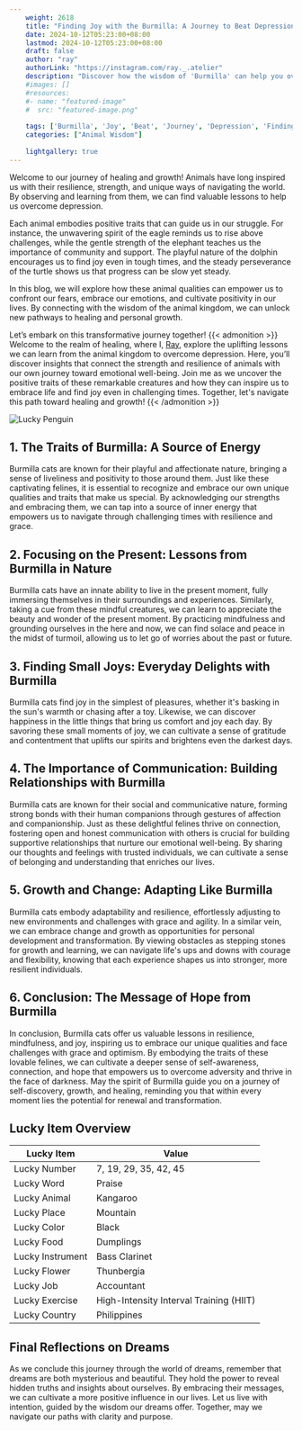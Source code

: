 ```yaml
---
    weight: 2618
    title: "Finding Joy with the Burmilla: A Journey to Beat Depression"  # Assuming 'title' column exists
    date: 2024-10-12T05:23:00+08:00
    lastmod: 2024-10-12T05:23:00+08:00
    draft: false
    author: "ray"
    authorLink: "https://instagram.com/ray._.atelier"
    description: "Discover how the wisdom of 'Burmilla' can help you overcome depression and find joy in your life journey."
    #images: []
    #resources:
    #- name: "featured-image"
    #  src: "featured-image.png"
    
    tags: ['Burmilla', 'Joy', 'Beat', 'Journey', 'Depression', 'Finding']
    categories: ["Animal Wisdom"]
    
    lightgallery: true
---
```

    
Welcome to our journey of healing and growth! Animals have long inspired us with their resilience, strength, and unique ways of navigating the world. By observing and learning from them, we can find valuable lessons to help us overcome depression.

Each animal embodies positive traits that can guide us in our struggle. For instance, the unwavering spirit of the eagle reminds us to rise above challenges, while the gentle strength of the elephant teaches us the importance of community and support. The playful nature of the dolphin encourages us to find joy even in tough times, and the steady perseverance of the turtle shows us that progress can be slow yet steady.

In this blog, we will explore how these animal qualities can empower us to confront our fears, embrace our emotions, and cultivate positivity in our lives. By connecting with the wisdom of the animal kingdom, we can unlock new pathways to healing and personal growth.

Let’s embark on this transformative journey together!
{{< admonition >}}
Welcome to the realm of healing, where I, [Ray](https://instagram.com/ray._.atelier), explore the uplifting lessons we can learn from the animal kingdom to overcome depression. Here, you’ll discover insights that connect the strength and resilience of animals with our own journey toward emotional well-being. Join me as we uncover the positive traits of these remarkable creatures and how they can inspire us to embrace life and find joy even in challenging times. Together, let's navigate this path toward healing and growth!
{{< /admonition >}}

![Lucky Penguin](https://cdn.pixabay.com/photo/2024/09/07/02/34/penguins-9028827_1280.jpg "Lucky Penguin")

## 1. The Traits of Burmilla: A Source of Energy
Burmilla cats are known for their playful and affectionate nature, bringing a sense of liveliness and positivity to those around them. Just like these captivating felines, it is essential to recognize and embrace our own unique qualities and traits that make us special. By acknowledging our strengths and embracing them, we can tap into a source of inner energy that empowers us to navigate through challenging times with resilience and grace.

## 2. Focusing on the Present: Lessons from Burmilla in Nature
Burmilla cats have an innate ability to live in the present moment, fully immersing themselves in their surroundings and experiences. Similarly, taking a cue from these mindful creatures, we can learn to appreciate the beauty and wonder of the present moment. By practicing mindfulness and grounding ourselves in the here and now, we can find solace and peace in the midst of turmoil, allowing us to let go of worries about the past or future.

## 3. Finding Small Joys: Everyday Delights with Burmilla
Burmilla cats find joy in the simplest of pleasures, whether it's basking in the sun's warmth or chasing after a toy. Likewise, we can discover happiness in the little things that bring us comfort and joy each day. By savoring these small moments of joy, we can cultivate a sense of gratitude and contentment that uplifts our spirits and brightens even the darkest days.

## 4. The Importance of Communication: Building Relationships with Burmilla
Burmilla cats are known for their social and communicative nature, forming strong bonds with their human companions through gestures of affection and companionship. Just as these delightful felines thrive on connection, fostering open and honest communication with others is crucial for building supportive relationships that nurture our emotional well-being. By sharing our thoughts and feelings with trusted individuals, we can cultivate a sense of belonging and understanding that enriches our lives.

## 5. Growth and Change: Adapting Like Burmilla
Burmilla cats embody adaptability and resilience, effortlessly adjusting to new environments and challenges with grace and agility. In a similar vein, we can embrace change and growth as opportunities for personal development and transformation. By viewing obstacles as stepping stones for growth and learning, we can navigate life's ups and downs with courage and flexibility, knowing that each experience shapes us into stronger, more resilient individuals.

## 6. Conclusion: The Message of Hope from Burmilla
In conclusion, Burmilla cats offer us valuable lessons in resilience, mindfulness, and joy, inspiring us to embrace our unique qualities and face challenges with grace and optimism. By embodying the traits of these lovable felines, we can cultivate a deeper sense of self-awareness, connection, and hope that empowers us to overcome adversity and thrive in the face of darkness. May the spirit of Burmilla guide you on a journey of self-discovery, growth, and healing, reminding you that within every moment lies the potential for renewal and transformation.


## Lucky Item Overview
| Lucky Item          | Value              |
|---------------|--------------------|
| Lucky Number        | 7, 19, 29, 35, 42, 45  |
| Lucky Word          | Praise |
| Lucky Animal        | Kangaroo |
| Lucky Place         | Mountain     |
| Lucky Color         | Black     |
| Lucky Food          | Dumplings      |
| Lucky Instrument    | Bass Clarinet |
| Lucky Flower        | Thunbergia    |
| Lucky Job           | Accountant       |
| Lucky Exercise      | High-Intensity Interval Training (HIIT)  |
| Lucky Country       | Philippines    |


##  Final Reflections on Dreams

As we conclude this journey through the world of dreams, remember that dreams are both mysterious and beautiful. They hold the power to reveal hidden truths and insights about ourselves. By embracing their messages, we can cultivate a more positive influence in our lives. Let us live with intention, guided by the wisdom our dreams offer. Together, may we navigate our paths with clarity and purpose.
